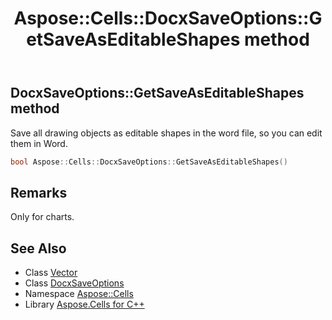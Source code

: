 ﻿---
title: Aspose::Cells::DocxSaveOptions::GetSaveAsEditableShapes method
linktitle: GetSaveAsEditableShapes
second_title: Aspose.Cells for C++ API Reference
description: 'Aspose::Cells::DocxSaveOptions::GetSaveAsEditableShapes method. Save all drawing objects as editable shapes in the word file, so you can edit them in Word in C++.'
type: docs
weight: 800
url: /cpp/aspose.cells/docxsaveoptions/getsaveaseditableshapes/
---
## DocxSaveOptions::GetSaveAsEditableShapes method


Save all drawing objects as editable shapes in the word file, so you can edit them in Word.

```cpp
bool Aspose::Cells::DocxSaveOptions::GetSaveAsEditableShapes()
```

## Remarks


Only for charts. 
## See Also

* Class [Vector](../../vector/)
* Class [DocxSaveOptions](../)
* Namespace [Aspose::Cells](../../)
* Library [Aspose.Cells for C++](../../../)

